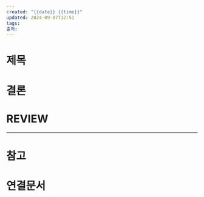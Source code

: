```yaml
---
created: "{{date}} {{time}}"
updated: 2024-09-07T12:51
tags: 
출처: 
---
```

# 제목



# 결론

# REVIEW


---
# 참고

# 연결문서